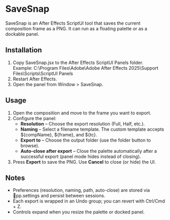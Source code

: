 ﻿# SaveSnap

SaveSnap is an After Effects ScriptUI tool that saves the current composition frame as a PNG. It can run as a floating palette or as a dockable panel.

## Installation

1. Copy SaveSnap.jsx to the After Effects ScriptUI Panels folder.  
   Example: C:\Program Files\Adobe\Adobe After Effects 2025\Support Files\Scripts\ScriptUI Panels
2. Restart After Effects.
3. Open the panel from Window > SaveSnap.

## Usage

1. Open the composition and move to the frame you want to export.
2. Configure the panel:
   - **Resolution** – Choose the export resolution (Full, Half, etc.).
   - **Naming** – Select a filename template. The custom template accepts ${compName}, ${frame}, and ${tc}.
   - **Export to** – Choose the output folder (use the folder button to browse).
   - **Auto-close after export** – Close the palette automatically after a successful export (panel mode hides instead of closing).
3. Press **Export** to save the PNG. Use **Cancel** to close (or hide) the UI.

## Notes

- Preferences (resolution, naming, path, auto-close) are stored via pp.settings and persist between sessions.
- Each export is wrapped in an Undo group; you can revert with Ctrl/Cmd + Z.
- Controls expand when you resize the palette or docked panel.

